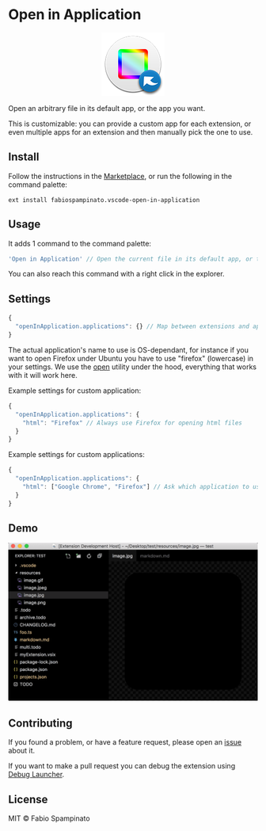 # Open in Application

<p align="center">
	<img src="https://raw.githubusercontent.com/fabiospampinato/vscode-open-in-application/master/resources/logo-128x128.png" alt="Logo">
</p>

Open an arbitrary file in its default app, or the app you want.

This is customizable: you can provide a custom app for each extension, or even multiple apps for an extension and then manually pick the one to use.

## Install

Follow the instructions in the [Marketplace](https://marketplace.visualstudio.com/items?itemName=fabiospampinato.vscode-open-in-application), or run the following in the command palette:

```shell
ext install fabiospampinato.vscode-open-in-application
```

## Usage

It adds 1 command to the command palette:

```js
'Open in Application' // Open the current file in its default app, or the app you want
```

You can also reach this command with a right click in the explorer.

## Settings

```js
{
  "openInApplication.applications": {} // Map between extensions and applications
}
```

The actual application's name to use is OS-dependant, for instance if you want to open Firefox under Ubuntu you have to use "firefox" (lowercase) in your settings. We use the [open](https://www.npmjs.com/package/open) utility under the hood, everything that works with it will work here.

Example settings for custom application:

```js
{
  "openInApplication.applications": {
    "html": "Firefox" // Always use Firefox for opening html files
  }
}
```

Example settings for custom applications:

```js
{
  "openInApplication.applications": {
    "html": ["Google Chrome", "Firefox"] // Ask which application to use when opening html files
  }
}
```

## Demo

![Demo](resources/demo.gif)

## Contributing

If you found a problem, or have a feature request, please open an [issue](https://github.com/fabiospampinato/vscode-open-in-application/issues) about it.

If you want to make a pull request you can debug the extension using [Debug Launcher](https://marketplace.visualstudio.com/items?itemName=fabiospampinato.vscode-debug-launcher).

## License

MIT © Fabio Spampinato
